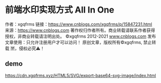# 前端水印实现方式 All In One


作者：xgqfrms
链接：https://www.cnblogs.com/xgqfrms/p/15847231.html
来源：https://www.cnblogs.com
著作权归作者所有。商业转载请联系作者获得授权，非商业转载请注明出处。
            ©xgqfrms 2012-2021
www.cnblogs.com 发布文章使用：只允许注册用户才可以访问！
     原创文章，版权所有©️xgqfrms, 禁止转载 🈲️，侵权必究⚠️！

## demo


https://cdn.xgqfrms.xyz/HTML5/SVG/export-base64-svg-image/index.html


